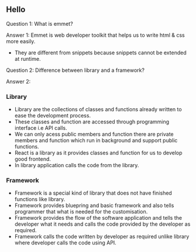 ## Hello 

Question 1: What is emmet?

Answer 1: Emmet is web developer toolkit that helps us to write html & css more easily. 

- They are different from snippets because snippets cannot be extended at runtime.

Question 2: Difference between library and a framework?

Answer 2: 

### Library

- Library are the collections of classes and functions already written to ease the development process.
- These classes and function are accessed through programming interface i.e API calls.
- We can only acess public members and function there are private members and function which run in background and support public functions.
- React is a library as it provides classes and function for us to develop good frontend. 
- In library application calls the code from the library.

### Framework

- Framework is a special kind of library that does not have finished functions like library.
- Framework provides bluepring and basic framework and also tells programmer that what is needed for the customisation.
- Framework provides the flow of the software application and tells the developer what it needs and calls the code provided by the developer as required.
- Framework calls the code written by developer as required unlike library where developer calls the code using API.